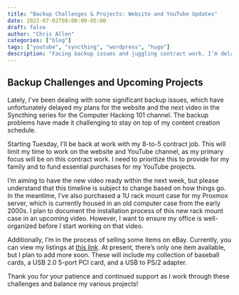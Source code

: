 ```yaml
---
title: "Backup Challenges & Projects: Website and YouTube Updates"
date: 2022-07-02T08:00:00-05:00
draft: false
author: "Chris Allen"
categories: ["blog"]
tags: ["youtube", "syncthing", "wordpress", "hugo"]
description: "Facing backup issues and juggling contract work, I’m delayed on website and YouTube content. Upcoming projects include a Proxmox server upgrade and new eBay listings. Thanks for your patience!"
---
```


## Backup Challenges and Upcoming Projects

Lately, I've been dealing with some significant backup issues, which have unfortunately delayed my plans for the website and the next video in the Syncthing series for the Computer Hacking 101 channel. The backup problems have made it challenging to stay on top of my content creation schedule.

Starting Tuesday, I'll be back at work with my 8-to-5 contract job. This will limit my time to work on the website and YouTube channel, as my primary focus will be on this contract work. I need to prioritize this to provide for my family and to fund essential purchases for my YouTube projects.

I’m aiming to have the new video ready within the next week, but please understand that this timeline is subject to change based on how things go. In the meantime, I’ve also purchased a 1U rack mount case for my Proxmox server, which is currently housed in an old computer case from the early 2000s. I plan to document the installation process of this new rack mount case in an upcoming video. However, I want to ensure my office is well-organized before I start working on that video.

Additionally, I’m in the process of selling some items on eBay. Currently, you can view my listings at [this link](https://www.ebay.com/usr/computerhacking101). At present, there’s only one item available, but I plan to add more soon. These will include my collection of baseball cards, a USB 2.0 5-port PCI card, and a USB to PS/2 adapter.

Thank you for your patience and continued support as I work through these challenges and balance my various projects!
